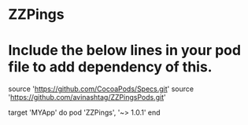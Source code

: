 # ZZPings
# Include the below lines in your pod file to add dependency of this.


source 'https://github.com/CocoaPods/Specs.git'
source 'https://github.com/avinashtag/ZZPingsPods.git'

target 'MYApp' do
pod 'ZZPings', '~> 1.0.1'
end
